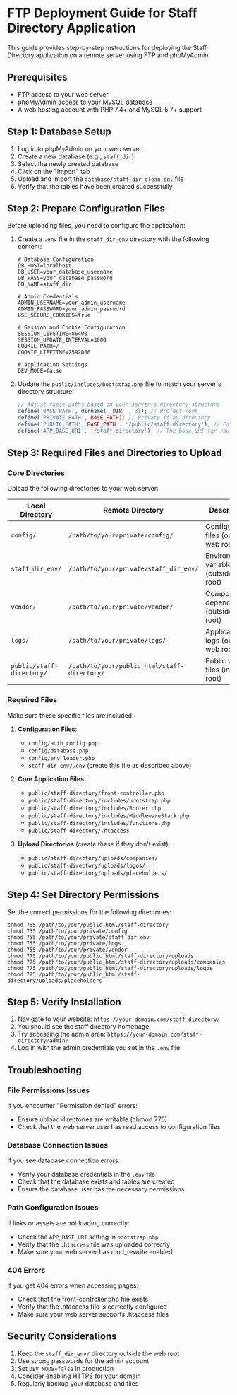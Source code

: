 # FTP Deployment Guide for Staff Directory Application

This guide provides step-by-step instructions for deploying the Staff Directory application on a remote server using FTP and phpMyAdmin.

## Prerequisites

- FTP access to your web server
- phpMyAdmin access to your MySQL database
- A web hosting account with PHP 7.4+ and MySQL 5.7+ support

## Step 1: Database Setup

1. Log in to phpMyAdmin on your web server
2. Create a new database (e.g., `staff_dir`)
3. Select the newly created database
4. Click on the "Import" tab
5. Upload and import the `database/staff_dir_clean.sql` file
6. Verify that the tables have been created successfully

## Step 2: Prepare Configuration Files

Before uploading files, you need to configure the application:

1. Create a `.env` file in the `staff_dir_env` directory with the following content:
   ```
   # Database Configuration
   DB_HOST=localhost
   DB_USER=your_database_username
   DB_PASS=your_database_password
   DB_NAME=staff_dir
   
   # Admin Credentials
   ADMIN_USERNAME=your_admin_username
   ADMIN_PASSWORD=your_admin_password
   USE_SECURE_COOKIES=true
   
   # Session and Cookie Configuration
   SESSION_LIFETIME=86400
   SESSION_UPDATE_INTERVAL=3600
   COOKIE_PATH=/
   COOKIE_LIFETIME=2592000
   
   # Application Settings
   DEV_MODE=false
   ```

2. Update the `public/includes/bootstrap.php` file to match your server's directory structure:
   ```php
   // Adjust these paths based on your server's directory structure
   define('BASE_PATH', dirname(__DIR__, 3)); // Project root
   define('PRIVATE_PATH', BASE_PATH); // Private files directory
   define('PUBLIC_PATH', BASE_PATH . '/public/staff-directory'); // Path to the public directory
   define('APP_BASE_URI', '/staff-directory'); // The base URI for routing
   ```

## Step 3: Required Files and Directories to Upload

### Core Directories

Upload the following directories to your web server:

| Local Directory | Remote Directory | Description |
|-----------------|------------------|-------------|
| `config/` | `/path/to/your/private/config/` | Configuration files (outside web root) |
| `staff_dir_env/` | `/path/to/your/private/staff_dir_env/` | Environment variables (outside web root) |
| `vendor/` | `/path/to/your/private/vendor/` | Composer dependencies (outside web root) |
| `logs/` | `/path/to/your/private/logs/` | Application logs (outside web root) |
| `public/staff-directory/` | `/path/to/your/public_html/staff-directory/` | Public web files (in web root) |

### Required Files

Make sure these specific files are included:

1. **Configuration Files**:
   - `config/auth_config.php`
   - `config/database.php`
   - `config/env_loader.php`
   - `staff_dir_env/.env` (create this file as described above)

2. **Core Application Files**:
   - `public/staff-directory/front-controller.php`
   - `public/staff-directory/includes/bootstrap.php`
   - `public/staff-directory/includes/Router.php`
   - `public/staff-directory/includes/MiddlewareStack.php`
   - `public/staff-directory/includes/functions.php`
   - `public/staff-directory/.htaccess`

3. **Upload Directories** (create these if they don't exist):
   - `public/staff-directory/uploads/companies/`
   - `public/staff-directory/uploads/logos/`
   - `public/staff-directory/uploads/placeholders/`

## Step 4: Set Directory Permissions

Set the correct permissions for the following directories:

```
chmod 755 /path/to/your/public_html/staff-directory
chmod 755 /path/to/your/private/config
chmod 755 /path/to/your/private/staff_dir_env
chmod 755 /path/to/your/private/logs
chmod 755 /path/to/your/private/vendor
chmod 775 /path/to/your/public_html/staff-directory/uploads
chmod 775 /path/to/your/public_html/staff-directory/uploads/companies
chmod 775 /path/to/your/public_html/staff-directory/uploads/logos
chmod 775 /path/to/your/public_html/staff-directory/uploads/placeholders
```

## Step 5: Verify Installation

1. Navigate to your website: `https://your-domain.com/staff-directory/`
2. You should see the staff directory homepage
3. Try accessing the admin area: `https://your-domain.com/staff-directory/admin/`
4. Log in with the admin credentials you set in the `.env` file

## Troubleshooting

### File Permissions Issues

If you encounter "Permission denied" errors:
- Ensure upload directories are writable (chmod 775)
- Check that the web server user has read access to configuration files

### Database Connection Issues

If you see database connection errors:
- Verify your database credentials in the `.env` file
- Check that the database exists and tables are created
- Ensure the database user has the necessary permissions

### Path Configuration Issues

If links or assets are not loading correctly:
- Check the `APP_BASE_URI` setting in `bootstrap.php`
- Verify that the `.htaccess` file was uploaded correctly
- Make sure your web server has mod_rewrite enabled

### 404 Errors

If you get 404 errors when accessing pages:
- Check that the front-controller.php file exists
- Verify that the .htaccess file is correctly configured
- Make sure your web server supports .htaccess files

## Security Considerations

1. Keep the `staff_dir_env/` directory outside the web root
2. Use strong passwords for the admin account
3. Set `DEV_MODE=false` in production
4. Consider enabling HTTPS for your domain
5. Regularly backup your database and files
